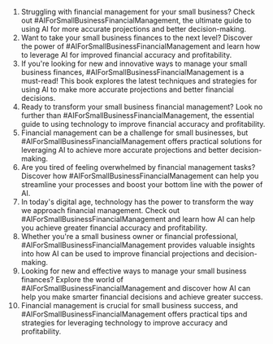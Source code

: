 1. Struggling with financial management for your small business? Check out #AIForSmallBusinessFinancialManagement, the ultimate guide to using AI for more accurate projections and better decision-making.
2. Want to take your small business finances to the next level? Discover the power of #AIForSmallBusinessFinancialManagement and learn how to leverage AI for improved financial accuracy and profitability.
3. If you're looking for new and innovative ways to manage your small business finances, #AIForSmallBusinessFinancialManagement is a must-read! This book explores the latest techniques and strategies for using AI to make more accurate projections and better financial decisions.
4. Ready to transform your small business financial management? Look no further than #AIForSmallBusinessFinancialManagement, the essential guide to using technology to improve financial accuracy and profitability.
5. Financial management can be a challenge for small businesses, but #AIForSmallBusinessFinancialManagement offers practical solutions for leveraging AI to achieve more accurate projections and better decision-making.
6. Are you tired of feeling overwhelmed by financial management tasks? Discover how #AIForSmallBusinessFinancialManagement can help you streamline your processes and boost your bottom line with the power of AI.
7. In today's digital age, technology has the power to transform the way we approach financial management. Check out #AIForSmallBusinessFinancialManagement and learn how AI can help you achieve greater financial accuracy and profitability.
8. Whether you're a small business owner or financial professional, #AIForSmallBusinessFinancialManagement provides valuable insights into how AI can be used to improve financial projections and decision-making.
9. Looking for new and effective ways to manage your small business finances? Explore the world of #AIForSmallBusinessFinancialManagement and discover how AI can help you make smarter financial decisions and achieve greater success.
10. Financial management is crucial for small business success, and #AIForSmallBusinessFinancialManagement offers practical tips and strategies for leveraging technology to improve accuracy and profitability.
